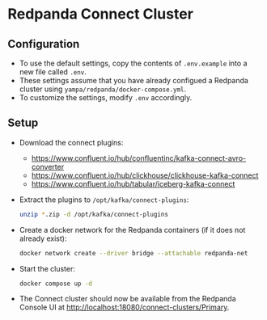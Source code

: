 # Redpanda Connect Cluster

## Configuration

- To use the default settings, copy the contents of `.env.example` into a new file called `.env`.
- These settings assume that you have already configued a Redpanda cluster using `yampa/redpanda/docker-compose.yml`.
- To customize the settings, modify `.env` accordingly.

## Setup

- Download the connect plugins:

  - https://www.confluent.io/hub/confluentinc/kafka-connect-avro-converter
  - https://www.confluent.io/hub/clickhouse/clickhouse-kafka-connect
  - https://www.confluent.io/hub/tabular/iceberg-kafka-connect

- Extract the plugins to `/opt/kafka/connect-plugins`:

  ```bash
  unzip *.zip -d /opt/kafka/connect-plugins
  ```

- Create a docker network for the Redpanda containers (if it does not already exist):

  ```bash
  docker network create --driver bridge --attachable redpanda-net
  ```

- Start the cluster:

  ```bash
  docker compose up -d
  ```

- The Connect cluster should now be available from the Redpanda Console UI at [http://localhost:18080/connect-clusters/Primary](http://localhost:18080/connect-clusters/Primary).
